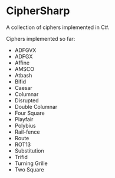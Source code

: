 # CipherSharp
A collection of ciphers implemented in C#.

Ciphers implemented so far:

- ADFGVX
- ADFGX
- Affine
- AMSCO
- Atbash
- Bifid
- Caesar
- Columnar
- Disrupted
- Double Columnar
- Four Square
- Playfair
- Polybius
- Rail-fence
- Route
- ROT13
- Substitution
- Trifid
- Turning Grille
- Two Square

